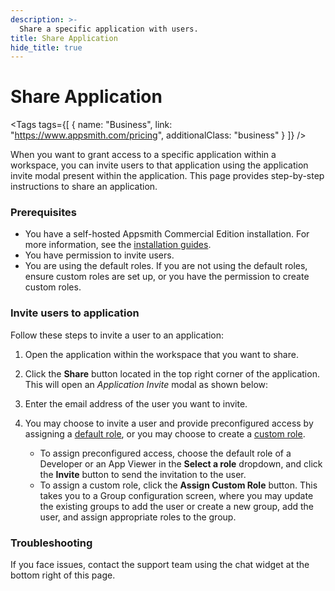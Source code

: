 ```yaml
---
description: >-
  Share a specific application with users.
title: Share Application
hide_title: true
---
```


<!-- vale off -->

<div className="tag-wrapper">
 <h1>Share Application</h1>

<Tags
  tags={[
    { name: "Business", link: "https://www.appsmith.com/pricing", additionalClass: "business" }
  ]}
/>

</div>

<!-- vale on -->

When you want to grant access to a specific application within a workspace, you can invite users to that application using the application invite modal present within the application. This page provides step-by-step instructions to share an application.

### Prerequisites

- You have a self-hosted Appsmith Commercial Edition installation. For more information, see the [installation guides](/getting-started/setup/installation-guides).
- You have permission to invite users.
- You are using the default roles. If you are not using the default roles, ensure custom roles are set up, or you have the permission to create custom roles.

### Invite users to application

Follow these steps to invite a user to an application:

1. Open the application within the workspace that you want to share.
2. Click the **Share** button located in the top right corner of the application. This will open an *Application Invite* modal as shown below:
   
     <ZoomImage src="/img/gac-share-application.png" alt="Share Application with users" caption="Share Application with users"/>

3. Enter the email address of the user you want to invite.
4. You may choose to invite a user and provide preconfigured access by assigning a [default role](/advanced-concepts/granular-access-control/reference/default-roles), or you may choose to create a [custom role](/advanced-concepts/granular-access-control/reference/custom-roles).
     - To assign preconfigured access, choose the default role of a Developer or an App Viewer in the **Select a role** dropdown, and click the **Invite** button to send the invitation to the user.
     - To assign a custom role, click the **Assign Custom Role** button. This takes you to a Group configuration screen, where you may update the existing groups to add the user or create a new group, add the user, and assign appropriate roles to the group.

### Troubleshooting

If you face issues, contact the support team using the chat widget at the bottom right of this page.
